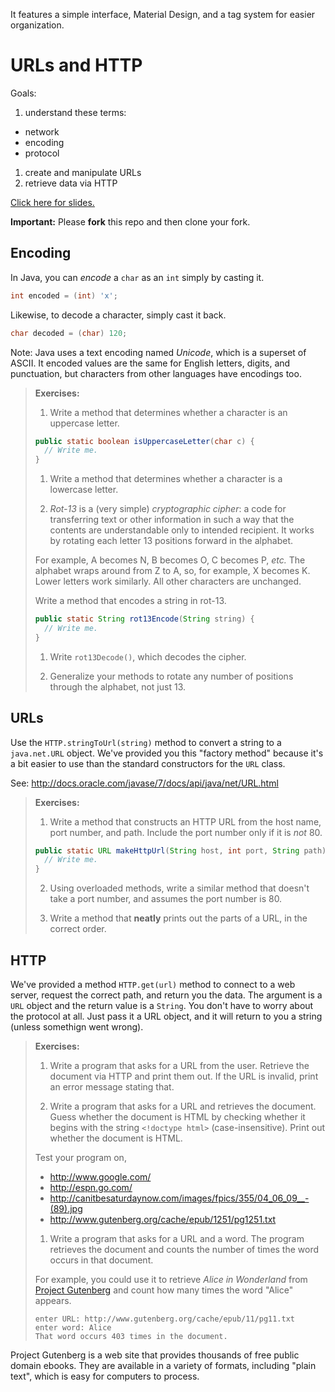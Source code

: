 It features a simple interface, Material Design, and a tag system for easier organization. 
# URLs and HTTP

Goals:

1. understand these terms:
  - network
  - encoding
  - protocol
1. create and manipulate URLs
1. retrieve data via HTTP

[Click here for slides.](https://docs.google.com/a/c4q.nyc/presentation/d/12S0rxujSdbRiYtdWjB2wdC4aRHfsuIqidgykSlw0s2g)

**Important:** Please **fork** this repo and then clone your fork.

## Encoding

In Java, you can _encode_ a `char` as an `int` simply by casting it.

```java
int encoded = (int) 'x';
```

Likewise, to decode a character, simply cast it back.

```java
char decoded = (char) 120;
```

Note: Java uses a text encoding named _Unicode_, which is a superset of ASCII.  It encoded values are the same for English letters, digits, and punctuation, but characters from other languages have encodings too.

> **Exercises:**
> 
> 1. Write a method that determines whether a character is an uppercase letter.
> 
>  ```java
> public static boolean isUppercaseLetter(char c) {
>    // Write me.
> }
> ```
> 
> 1. Write a method that determines whether a character is a lowercase letter.
>
> 1. _Rot-13_ is a (very simple) _cryptographic cipher_: a code for transferring text or other information in such a way that the contents are understandable only to intended recipient.  It works by rotating each letter 13 positions forward in the alphabet.
> 
>  For example, A becomes N, B becomes O, C becomes P, _etc._  The alphabet wraps around from Z to A, so, for example, X becomes K.  Lower letters work similarly.  All other characters are unchanged.
> 
>  Write a method that encodes a string in rot-13. 
> 
>  ```java
>  public static String rot13Encode(String string) {
>    // Write me.
>  }
>  ```
>
> 1. Write `rot13Decode()`, which decodes the cipher.
> 
> 1. Generalize your methods to rotate any number of positions through the alphabet, not just 13.


## URLs

Use the `HTTP.stringToUrl(string)` method to convert a string to a `java.net.URL` object.  We've provided you this "factory method" because it's a bit easier to use than the standard constructors for the `URL` class.

See: http://docs.oracle.com/javase/7/docs/api/java/net/URL.html

> **Exercises:**
> 
> 1. Write a method that constructs an HTTP URL from the host name, port number, and path.  Include the port number only if it is _not_ 80.
> 
>  ```java
>  public static URL makeHttpUrl(String host, int port, String path) {
>    // Write me.
>  }
>  ```
> 
> 2. Using overloaded methods, write a similar method that doesn't take a port number, and assumes the port number is 80.
> 
> 3. Write a method that **neatly** prints out the parts of a URL, in the correct order.


## HTTP

We've provided a method `HTTP.get(url)` method to connect to a web server, request the correct path, and return you the data.  The argument is a `URL` object and the return value is a `String`.  You don't have to worry about the protocol at all.  Just pass it a URL object, and it will return to you a string (unless somethign went wrong).

> **Exercises:**
> 
> 1. Write a program that asks for a URL from the user.  Retrieve the document via HTTP and print them out.  If the URL is invalid, print an error message stating that.
> 
> 1. Write a program that asks for a URL and retrieves the document.  Guess whether the document is HTML by checking whether it begins with the string `<!doctype html>` (case-insensitive).  Print out whether the document is HTML.
> 
>  Test your program on,
>  - http://www.google.com/
>  - http://espn.go.com/
>  - http://canitbesaturdaynow.com/images/fpics/355/04_06_09__-(89).jpg
>  - http://www.gutenberg.org/cache/epub/1251/pg1251.txt
> 
> 1. Write a program that asks for a URL and a word.  The program retrieves the document and counts the number of times the word occurs in that document.
> 
>  For example, you could use it to retrieve _Alice in Wonderland_ from [Project Gutenberg](http://www.gutenberg.org/) and count how many times the word "Alice" appears.
> 
>  ```
>  enter URL: http://www.gutenberg.org/cache/epub/11/pg11.txt
>  enter word: Alice
>  That word occurs 403 times in the document.
>  ```

Project Gutenberg is a web site that provides thousands of free public domain ebooks.  They are available in a variety of formats, including "plain text", which is easy for computers to process.


